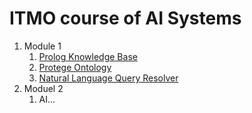 # ITMO course of AI Systems

1. Module 1
    1. [Prolog Knowledge Base](./module-1/lab-1/)
    2. [Protege Ontology](./module-1/lab-/)
    3. [Natural Language Query Resolver](./module-1/lab-3/)
2. Moduel 2
    1. AI...
